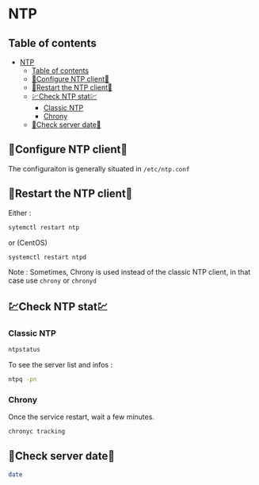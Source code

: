 # NTP

## Table of contents

- [NTP](#ntp)
  - [Table of contents](#table-of-contents)
  - [📜Configure NTP client📜](#configure-ntp-client)
  - [🔁Restart the NTP client🔁](#restart-the-ntp-client)
  - [💹Check NTP stat💹](#check-ntp-stat)
    - [Classic NTP](#classic-ntp)
    - [Chrony](#chrony)
  - [📆Check server date📆](#check-server-date)

## 📜Configure NTP client📜

The configuraiton is generally situated in `/etc/ntp.conf`

## 🔁Restart the NTP client🔁

Either :

```bash
sytemctl restart ntp
```

or (CentOS)

```bash
systemctl restart ntpd
```

Note : Sometimes, Chrony is used instead of the classic NTP client, in that case use `chrony` or `chronyd`

## 💹Check NTP stat💹

### Classic NTP

```bash
ntpstatus
```

To see the server list and infos :

```bash
ntpq -pn
```

### Chrony

Once the service restart, wait a few minutes.

```bash
chronyc tracking
```

## 📆Check server date📆

```bash
date
```
